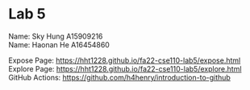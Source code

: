 # Lab 5

Name: Sky Hung A15909216
 <br />
Name: Haonan He A16454860

Expose Page: https://hht1228.github.io/fa22-cse110-lab5/expose.html   
Explore Page: https://hht1228.github.io/fa22-cse110-lab5/explore.html
GitHub Actions: https://github.com/h4henry/introduction-to-github
